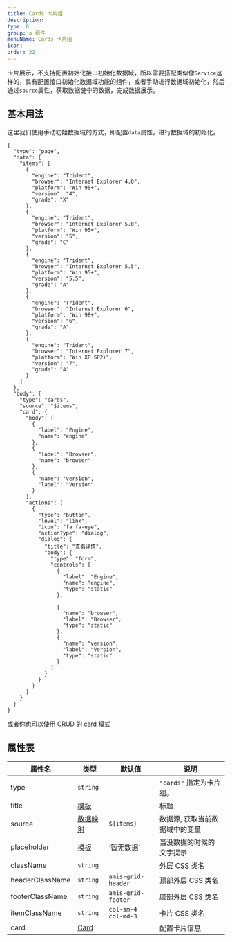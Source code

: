 ```yaml
---
title: Cards 卡片组
description:
type: 0
group: ⚙ 组件
menuName: Cards 卡片组
icon:
order: 32
---
```


卡片展示，不支持配置初始化接口初始化数据域，所以需要搭配类似像`Service`这样的，具有配置接口初始化数据域功能的组件，或者手动进行数据域初始化，然后通过`source`属性，获取数据链中的数据，完成数据展示。

## 基本用法

这里我们使用手动初始数据域的方式，即配置`data`属性，进行数据域的初始化。

```schema
{
  "type": "page",
  "data": {
    "items": [
      {
        "engine": "Trident",
        "browser": "Internet Explorer 4.0",
        "platform": "Win 95+",
        "version": "4",
        "grade": "X"
      },
      {
        "engine": "Trident",
        "browser": "Internet Explorer 5.0",
        "platform": "Win 95+",
        "version": "5",
        "grade": "C"
      },
      {
        "engine": "Trident",
        "browser": "Internet Explorer 5.5",
        "platform": "Win 95+",
        "version": "5.5",
        "grade": "A"
      },
      {
        "engine": "Trident",
        "browser": "Internet Explorer 6",
        "platform": "Win 98+",
        "version": "6",
        "grade": "A"
      },
      {
        "engine": "Trident",
        "browser": "Internet Explorer 7",
        "platform": "Win XP SP2+",
        "version": "7",
        "grade": "A"
      }
    ]
  },
  "body": {
    "type": "cards",
    "source": "$items",
    "card": {
      "body": [
        {
          "label": "Engine",
          "name": "engine"
        },
        {
          "label": "Browser",
          "name": "browser"
        },
        {
          "name": "version",
          "label": "Version"
        }
      ],
      "actions": [
        {
          "type": "button",
          "level": "link",
          "icon": "fa fa-eye",
          "actionType": "dialog",
          "dialog": {
            "title": "查看详情",
            "body": {
              "type": "form",
              "controls": [
                {
                  "label": "Engine",
                  "name": "engine",
                  "type": "static"
                },

                {
                  "name": "browser",
                  "label": "Browser",
                  "type": "static"
                },
                {
                  "name": "version",
                  "label": "Version",
                  "type": "static"
                }
              ]
            }
          }
        }
      ]
    }
  }
}
```

或者你也可以使用 CRUD 的 [card 模式](./crud#cards-%E5%8D%A1%E7%89%87%E6%A8%A1%E5%BC%8F)

## 属性表

| 属性名          | 类型                                 | 默认值              | 说明                           |
| --------------- | ------------------------------------ | ------------------- | ------------------------------ |
| type            | `string`                             |                     | `"cards"` 指定为卡片组。       |
| title           | [模板](../concepts/template)         |                     | 标题                           |
| source          | [数据映射](../concepts/data-mapping) | `${items}`          | 数据源, 获取当前数据域中的变量 |
| placeholder     | [模板](../concepts/template)         | ‘暂无数据’          | 当没数据的时候的文字提示       |
| className       | `string`                             |                     | 外层 CSS 类名                  |
| headerClassName | `string`                             | `amis-grid-header`  | 顶部外层 CSS 类名              |
| footerClassName | `string`                             | `amis-grid-footer`  | 底部外层 CSS 类名              |
| itemClassName   | `string`                             | `col-sm-4 col-md-3` | 卡片 CSS 类名                  |
| card            | [Card](./card)                       |                     | 配置卡片信息                   |
